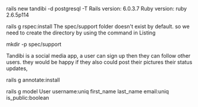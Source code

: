 rails new tandibi -d postgresql -T
Rails version: 6.0.3.7
Ruby version: ruby 2.6.5p114

rails g rspec:install
The spec/support folder doesn't exist by default. so we need to create the directory by using the command in Listing

mkdir -p spec/support


Tandibi is a social media app, a user can sign up then they can follow other users. they would be happy if they also could post their pictures their status updates,

rails g annotate:install

 rails g model User username:uniq first_name last_name email:uniq is_public:boolean